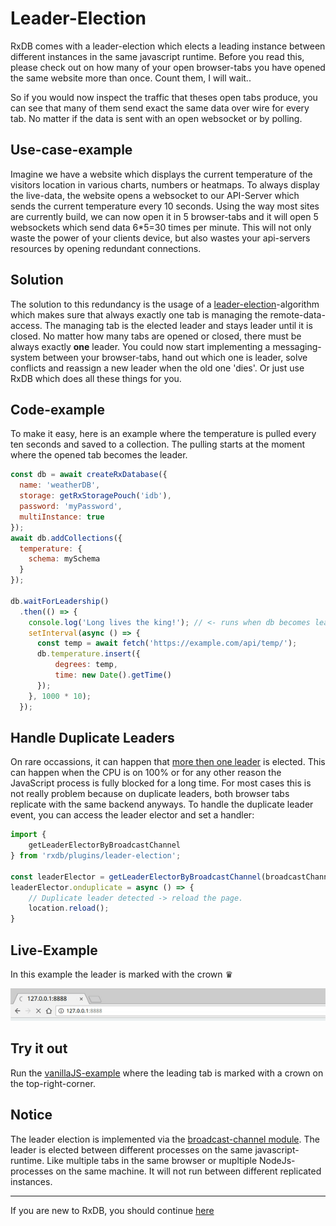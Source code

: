 # Leader-Election

RxDB comes with a leader-election which elects a leading instance between different instances in the same javascript runtime.
Before you read this, please check out on how many of your open browser-tabs you have opened the same website more than once. Count them, I will wait..

So if you would now inspect the traffic that theses open tabs produce, you can see that many of them send exact the same data over wire for every tab. No matter if the data is sent with an open websocket or by polling.

## Use-case-example

Imagine we have a website which displays the current temperature of the visitors location in various charts, numbers or heatmaps. To always display the live-data, the website opens a websocket to our API-Server which sends the current temperature every 10 seconds. Using the way most sites are currently build, we can now open it in 5 browser-tabs and it will open 5 websockets which send data 6*5=30 times per minute. This will not only waste the power of your clients device, but also wastes your api-servers resources by opening redundant connections.

## Solution

The solution to this redundancy is the usage of a [leader-election](https://en.wikipedia.org/wiki/Leader_election)-algorithm which makes sure that always exactly one tab is managing the remote-data-access. The managing tab is the elected leader and stays leader until it is closed. No matter how many tabs are opened or closed, there must be always exactly **one** leader.
You could now start implementing a messaging-system between your browser-tabs, hand out which one is leader, solve conflicts and reassign a new leader when the old one 'dies'.
Or just use RxDB which does all these things for you.

## Code-example

To make it easy, here is an example where the temperature is pulled every ten seconds and saved to a collection. The pulling starts at the moment where the opened tab becomes the leader.

```javascript
const db = await createRxDatabase({
  name: 'weatherDB',
  storage: getRxStoragePouch('idb'),
  password: 'myPassword',
  multiInstance: true
});
await db.addCollections({
  temperature: {
    schema: mySchema
  }
});

db.waitForLeadership()
  .then(() => {
    console.log('Long lives the king!'); // <- runs when db becomes leader
    setInterval(async () => {
      const temp = await fetch('https://example.com/api/temp/');
      db.temperature.insert({
          degrees: temp,
          time: new Date().getTime()
      });
    }, 1000 * 10);
  });
```


## Handle Duplicate Leaders

On rare occassions, it can happen that [more then one leader](https://github.com/pubkey/broadcast-channel/blob/master/.github/README.md#handle-duplicate-leaders) is elected. This can happen when the CPU is on 100% or for any other reason the JavaScript process is fully blocked for a long time.
For most cases this is not really problem because on duplicate leaders, both browser tabs replicate with the same backend anyways.
To handle the duplicate leader event, you can access the leader elector and set a handler:

```ts
import {
    getLeaderElectorByBroadcastChannel
} from 'rxdb/plugins/leader-election';

const leaderElector = getLeaderElectorByBroadcastChannel(broadcastChannel);
leaderElector.onduplicate = async () => {
    // Duplicate leader detected -> reload the page.
    location.reload();
}
```

## Live-Example

In this example the leader is marked with the crown ♛

![reactive.gif](./files/leader-election.gif)

## Try it out

Run the [vanillaJS-example](../examples/vanilla/) where the leading tab is marked with a crown on the top-right-corner.

## Notice

The leader election is implemented via the  [broadcast-channel module](https://github.com/pubkey/broadcast-channel#using-the-leaderelection).
The leader is elected between different processes on the same javascript-runtime. Like multiple tabs in the same browser or mupltiple NodeJs-processes on the same machine. It will not run between different replicated instances.

--------------------------------------------------------------------------------

If you are new to RxDB, you should continue [here](./rx-storage-lokijs.md)
